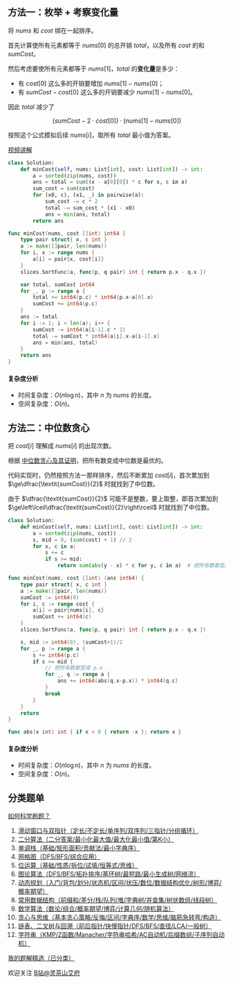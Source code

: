 ## 方法一：枚举 + 考察变化量

将 $\textit{nums}$ 和 $\textit{cost}$ 绑在一起排序。

首先计算使所有元素都等于 $\textit{nums}[0]$ 的总开销 $\textit{total}$，以及所有 $\textit{cost}$ 的和 $\textit{sumCost}$。

然后考虑要使所有元素都等于 $\textit{nums}[1]$，$\textit{total}$ 的**变化量**是多少：

- 有 $\textit{cost}[0]$ 这么多的开销要增加 $\textit{nums}[1]-\textit{nums}[0]$；
- 有 $\textit{sumCost}-\textit{cost}[0]$ 这么多的开销要减少 $\textit{nums}[1]-\textit{nums}[0]$。

因此 $\textit{total}$ 减少了

$$
(\textit{sumCost} - 2 \cdot \textit{cost}[0]) \cdot (\textit{nums}[1]-\textit{nums}[0])
$$

按照这个公式模拟后续 $\textit{nums}[i]$，取所有 $\textit{total}$ 最小值为答案。

[视频讲解](https://www.bilibili.com/video/BV1ne4y1e7nu)

```py [sol-Python3]
class Solution:
    def minCost(self, nums: List[int], cost: List[int]) -> int:
        a = sorted(zip(nums, cost))
        ans = total = sum((x - a[0][0]) * c for x, c in a)
        sum_cost = sum(cost)
        for (x0, c), (x1, _) in pairwise(a):
            sum_cost -= c * 2
            total -= sum_cost * (x1 - x0)
            ans = min(ans, total)
        return ans
```

```go [sol-Go]
func minCost(nums, cost []int) int64 {
	type pair struct{ x, c int }
	a := make([]pair, len(nums))
	for i, x := range nums {
		a[i] = pair{x, cost[i]}
	}
	slices.SortFunc(a, func(p, q pair) int { return p.x - q.x })

	var total, sumCost int64
	for _, p := range a {
		total += int64(p.c) * int64(p.x-a[0].x)
		sumCost += int64(p.c)
	}
	ans := total
	for i := 1; i < len(a); i++ {
		sumCost -= int64(a[i-1].c * 2)
		total -= sumCost * int64(a[i].x-a[i-1].x)
		ans = min(ans, total)
	}
	return ans
}
```

#### 复杂度分析

- 时间复杂度：$O(n\log n)$，其中 $n$ 为 $\textit{nums}$ 的长度。
- 空间复杂度：$O(n)$。

## 方法二：中位数贪心

把 $\textit{cost}[i]$ 理解成 $\textit{nums}[i]$ 的出现次数。

根据 [中位数贪心及其证明](https://zhuanlan.zhihu.com/p/1922938031687595039)，把所有数变成中位数是最优的。

代码实现时，仍然按照方法一那样排序，然后不断累加 $\textit{cost}[i]$，首次累加到 $\ge\dfrac{\textit{sumCost}}{2}$ 时就找到了中位数。

由于 $\dfrac{\textit{sumCost}}{2}$ 可能不是整数，要上取整，即首次累加到 $\ge\left\lceil\dfrac{\textit{sumCost}}{2}\right\rceil$ 时就找到了中位数。

```py [sol-Python3]
class Solution:
    def minCost(self, nums: List[int], cost: List[int]) -> int:
        a = sorted(zip(nums, cost))
        s, mid = 0, (sum(cost) + 1) // 2
        for x, c in a:
            s += c
            if s >= mid:
                return sum(abs(y - x) * c for y, c in a)  # 把所有数都变成 x
```

```go [sol-Go]
func minCost(nums, cost []int) (ans int64) {
	type pair struct{ x, c int }
	a := make([]pair, len(nums))
	sumCost := int64(0)
	for i, c := range cost {
		a[i] = pair{nums[i], c}
		sumCost += int64(c)
	}
	slices.SortFunc(a, func(p, q pair) int { return p.x - q.x })

	s, mid := int64(0), (sumCost+1)/2
	for _, p := range a {
		s += int64(p.c)
		if s >= mid {
			// 把所有数都变成 p.x
			for _, q := range a {
				ans += int64(abs(q.x-p.x)) * int64(q.c)
			}
			break
		}
	}
	return
}

func abs(x int) int { if x < 0 { return -x }; return x }
```

#### 复杂度分析

- 时间复杂度：$O(n\log n)$，其中 $n$ 为 $\textit{nums}$ 的长度。
- 空间复杂度：$O(n)$。

## 分类题单

[如何科学刷题？](https://leetcode.cn/circle/discuss/RvFUtj/)

1. [滑动窗口与双指针（定长/不定长/单序列/双序列/三指针/分组循环）](https://leetcode.cn/circle/discuss/0viNMK/)
2. [二分算法（二分答案/最小化最大值/最大化最小值/第K小）](https://leetcode.cn/circle/discuss/SqopEo/)
3. [单调栈（基础/矩形面积/贡献法/最小字典序）](https://leetcode.cn/circle/discuss/9oZFK9/)
4. [网格图（DFS/BFS/综合应用）](https://leetcode.cn/circle/discuss/YiXPXW/)
5. [位运算（基础/性质/拆位/试填/恒等式/思维）](https://leetcode.cn/circle/discuss/dHn9Vk/)
6. [图论算法（DFS/BFS/拓扑排序/基环树/最短路/最小生成树/网络流）](https://leetcode.cn/circle/discuss/01LUak/)
7. [动态规划（入门/背包/划分/状态机/区间/状压/数位/数据结构优化/树形/博弈/概率期望）](https://leetcode.cn/circle/discuss/tXLS3i/)
8. [常用数据结构（前缀和/差分/栈/队列/堆/字典树/并查集/树状数组/线段树）](https://leetcode.cn/circle/discuss/mOr1u6/)
9. [数学算法（数论/组合/概率期望/博弈/计算几何/随机算法）](https://leetcode.cn/circle/discuss/IYT3ss/)
10. [贪心与思维（基本贪心策略/反悔/区间/字典序/数学/思维/脑筋急转弯/构造）](https://leetcode.cn/circle/discuss/g6KTKL/)
11. [链表、二叉树与回溯（前后指针/快慢指针/DFS/BFS/直径/LCA/一般树）](https://leetcode.cn/circle/discuss/K0n2gO/)
12. [字符串（KMP/Z函数/Manacher/字符串哈希/AC自动机/后缀数组/子序列自动机）](https://leetcode.cn/circle/discuss/SJFwQI/)

[我的题解精选（已分类）](https://github.com/EndlessCheng/codeforces-go/blob/master/leetcode/SOLUTIONS.md)

欢迎关注 [B站@灵茶山艾府](https://space.bilibili.com/206214)
